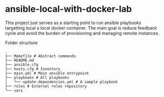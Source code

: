 # ansible-local-with-docker-lab

This project just serves as a starting point to run ansible playbooks targetting local a local docker container.
The main goal is reduce feedback cycle and avoid the burden of provisioning and managing remote instances.

Folder structure
```shell
.
├── Makefile # Abstract commands
├── README.md
├── ansible.cfg
├── hosts.cfg # Inventory
├── main.yml # Main ansible entrypoint
├── playbooks # All playbooks
│   └── update-dependencies.yml # A sample playbook
├── roles # External roles repository
└── vars
```
